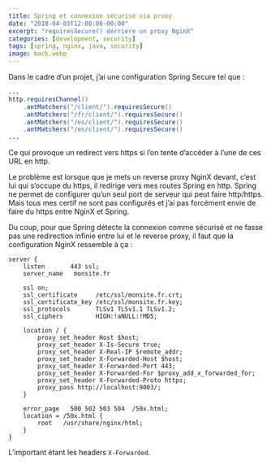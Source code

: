 ```yaml
---
title: Spring et connexion sécurisé via proxy
date: "2018-04-03T12:00:00-00:00"
excerpt: "requiresSecure() dérrière un proxy NginX"
categories: [development, security]
tags: [spring, nginx, java, security]
image: back.webp
---
```


Dans le cadre d’un projet, j’ai une configuration Spring Secure tel que :

``` java
...
http.requiresChannel()
    .antMatchers("/client/").requiresSecure()
    .antMatchers("/fr/client/").requiresSecure()
    .antMatchers("/es/client/").requiresSecure()
    .antMatchers("/en/client/").requiresSecure()
...
```

Ce qui provoque un redirect vers https si l’on tente d’accéder à l’une de ces URL en http.

Le problème est lorsque que je mets un reverse proxy NginX devant, c’est lui qui s’occupe du https, il redirige vers mes routes Spring en http. Spring ne permet de configurer qu’un seul port de serveur qui peut faire http/https. Mais tous mes certif ne sont pas configurés et j’ai pas forcément envie de faire du https entre NginX et Spring. 

Du coup, pour que Spring détecte la connexion comme sécurisé et ne fasse pas une redirection infinie entre lui et le reverse proxy, il faut que la configuration NginX ressemble à ça :

``` nginx
server {
    listen       443 ssl;
    server_name   monsite.fr

    ssl on;
    ssl_certificate     /etc/ssl/monsite.fr.crt;
    ssl_certificate_key /etc/ssl/monsite.fr.key;
    ssl_protocols       TLSv1 TLSv1.1 TLSv1.2;
    ssl_ciphers         HIGH:!aNULL:!MD5;

    location / {
        proxy_set_header Host $host;
        proxy_set_header X-Is-Secure true;
        proxy_set_header X-Real-IP $remote_addr;
        proxy_set_header X-Forwarded-Host $host;
        proxy_set_header X-Forwarded-Port 443;
        proxy_set_header X-Forwarded-For $proxy_add_x_forwarded_for;
        proxy_set_header X-Forwarded-Proto https;
        proxy_pass http://localhost:9003/;
    }

    error_page   500 502 503 504  /50x.html;
    location = /50x.html {
        root   /usr/share/nginx/html;
    }
}
```

L’important étant les headers `X-Forwarded`.